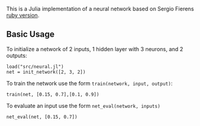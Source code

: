 This is a Julia implementation of a neural network based on Sergio Fierens [ruby version](https://github.com/SergioFierens/ai4r).

Basic Usage
-----------------
To initialize a network of 2 inputs, 1 hidden layer with 3 neurons, and 2 outputs:

	load("src/neural.jl")
    net = init_network([2, 3, 2])

To train the network use the form `train(network, input, output)`:

    train(net, [0.15, 0.7],[0.1, 0.9])

To evaluate an input use the form `net_eval(network, inputs)`

    net_eval(net, [0.15, 0.7])
